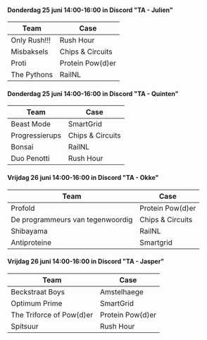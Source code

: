 #### Donderdag 25 juni 14:00-16:00 in Discord "TA - Julien"

| Team                                                                              | Case             |
|-----------------------------------------------------------------------------------|------------------|
| Only Rush!!!                                                                      | Rush Hour        |
| Misbaksels                                                                        | Chips & Circuits |
| Proti                                                                             | Protein Pow(d)er |
| The Pythons                                                                       | RailNL           |


#### Donderdag 25 juni 14:00-16:00 in Discord "TA - Quinten"

| Team                                                                              | Case             |
|-----------------------------------------------------------------------------------|------------------|
| Beast Mode                                                                        | SmartGrid        |
| Progressierups                                                                    | Chips & Circuits |
| Bonsai                                                                            | RailNL           |
| Duo Penotti                                                                       | Rush Hour        |


#### Vrijdag 26 juni 14:00-16:00 in Discord "TA - Okke"

| Team                                                                              | Case             |
|-----------------------------------------------------------------------------------|------------------|
| Profold                                                                           | Protein Pow(d)er |
| De programmeurs van tegenwoordig                                                  | Chips & Circuits |
| Shibayama                                                                         | RailNL           |
| Antiproteine                                                                      | Smartgrid        |



#### Vrijdag 26 juni 14:00-16:00 in Discord "TA - Jasper"

| Team                                                                              | Case             |
|-----------------------------------------------------------------------------------|------------------|
| Beckstraat Boys                                                                   | Amstelhaege      |
| Optimum Prime                                                                     | SmartGrid        |
| The Triforce of Pow(d)er                                                           | Protein Pow(d)er |
| Spitsuur                                                                          | Rush Hour        |

